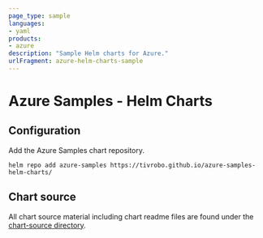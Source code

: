 ```yaml
---
page_type: sample
languages:
- yaml
products:
- azure
description: "Sample Helm charts for Azure."
urlFragment: azure-helm-charts-sample
---
```


# Azure Samples - Helm Charts

## Configuration

Add the Azure Samples chart repository.

```
helm repo add azure-samples https://tivrobo.github.io/azure-samples-helm-charts/
```

## Chart source

All chart source material including chart readme files are found under the [chart-source directory](/chart-source/).
